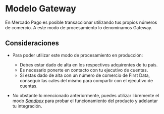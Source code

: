 # Modelo Gateway

En Mercado Pago es posible transaccionar utilizando tus propios números de comercio. A este modo de procesamiento lo denominamos Gateway.

## Consideraciones

* Para poder utilizar este modo de procesamiento en producción:
	* Debes estar dado de alta en los respectivos adquirentes de tu país.
	* Es necesario ponerte en contacto con tu ejecutivo de cuentas.
	* Si estas dado de alta con un número de comercio de First Data, conseguir las cales del mismo para compartir con el ejecutivo de cuentas.
	
* No obstante lo mencionado anteriormente, puedes utilizar libremente el modo [_Sandbox_](testing.es.md) para probar el funcionamiento del producto y adelantar tu integración.

